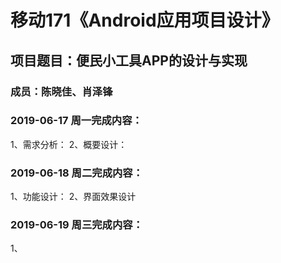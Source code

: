 # 移动171《Android应用项目设计》
## 项目题目：便民小工具APP的设计与实现
### 成员：陈晓佳、肖泽锋

### 2019-06-17 周一完成内容：
1、需求分析：
2、概要设计：


### 2019-06-18 周二完成内容：
1、功能设计：
2、界面效果设计


### 2019-06-19 周三完成内容：
1、
